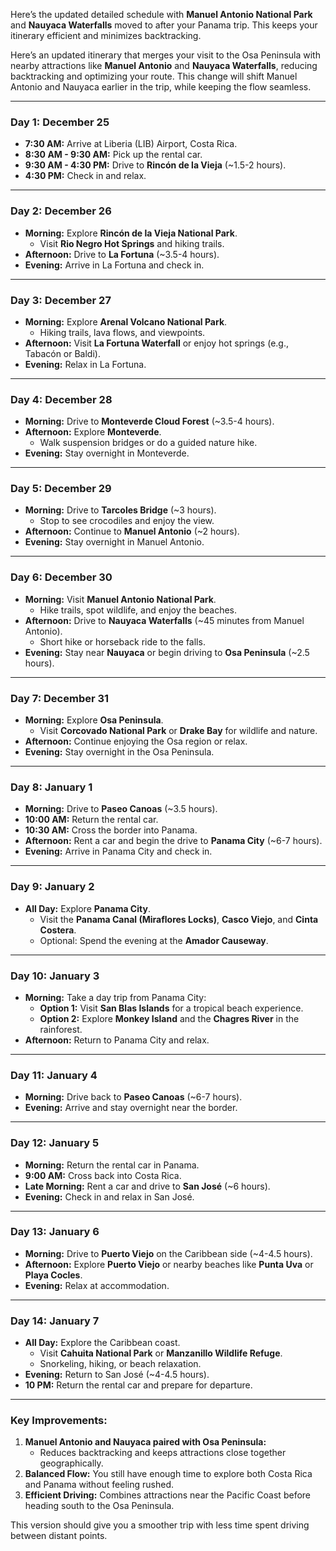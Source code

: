 Here’s the updated detailed schedule with **Manuel Antonio National Park** and **Nauyaca Waterfalls** moved to after your Panama trip. This keeps your itinerary efficient and minimizes backtracking.



Here’s an updated itinerary that merges your visit to the Osa Peninsula with nearby attractions like **Manuel Antonio** and **Nauyaca Waterfalls**, reducing backtracking and optimizing your route. This change will shift Manuel Antonio and Nauyaca earlier in the trip, while keeping the flow seamless.

---

### **Day 1: December 25**
- **7:30 AM:** Arrive at Liberia (LIB) Airport, Costa Rica.
- **8:30 AM - 9:30 AM:** Pick up the rental car.
- **9:30 AM - 4:30 PM:** Drive to **Rincón de la Vieja** (~1.5-2 hours).
- **4:30 PM:** Check in and relax.

---

### **Day 2: December 26**
- **Morning:** Explore **Rincón de la Vieja National Park**.
  - Visit **Rio Negro Hot Springs** and hiking trails.
- **Afternoon:** Drive to **La Fortuna** (~3.5-4 hours).
- **Evening:** Arrive in La Fortuna and check in.

---

### **Day 3: December 27**
- **Morning:** Explore **Arenal Volcano National Park**.
  - Hiking trails, lava flows, and viewpoints.
- **Afternoon:** Visit **La Fortuna Waterfall** or enjoy hot springs (e.g., Tabacón or Baldi).
- **Evening:** Relax in La Fortuna.

---

### **Day 4: December 28**
- **Morning:** Drive to **Monteverde Cloud Forest** (~3.5-4 hours).
- **Afternoon:** Explore **Monteverde**.
  - Walk suspension bridges or do a guided nature hike.
- **Evening:** Stay overnight in Monteverde.

---

### **Day 5: December 29**
- **Morning:** Drive to **Tarcoles Bridge** (~3 hours).
  - Stop to see crocodiles and enjoy the view.
- **Afternoon:** Continue to **Manuel Antonio** (~2 hours).
- **Evening:** Stay overnight in Manuel Antonio.

---

### **Day 6: December 30**
- **Morning:** Visit **Manuel Antonio National Park**.
  - Hike trails, spot wildlife, and enjoy the beaches.
- **Afternoon:** Drive to **Nauyaca Waterfalls** (~45 minutes from Manuel Antonio).
  - Short hike or horseback ride to the falls.
- **Evening:** Stay near **Nauyaca** or begin driving to **Osa Peninsula** (~2.5 hours).

---

### **Day 7: December 31**
- **Morning:** Explore **Osa Peninsula**.
  - Visit **Corcovado National Park** or **Drake Bay** for wildlife and nature.
- **Afternoon:** Continue enjoying the Osa region or relax.
- **Evening:** Stay overnight in the Osa Peninsula.

---

### **Day 8: January 1**
- **Morning:** Drive to **Paseo Canoas** (~3.5 hours).
- **10:00 AM:** Return the rental car.
- **10:30 AM:** Cross the border into Panama.
- **Afternoon:** Rent a car and begin the drive to **Panama City** (~6-7 hours).
- **Evening:** Arrive in Panama City and check in.

---

### **Day 9: January 2**
- **All Day:** Explore **Panama City**.
  - Visit the **Panama Canal (Miraflores Locks)**, **Casco Viejo**, and **Cinta Costera**.
  - Optional: Spend the evening at the **Amador Causeway**.

---

### **Day 10: January 3**
- **Morning:** Take a day trip from Panama City:
  - **Option 1:** Visit **San Blas Islands** for a tropical beach experience.
  - **Option 2:** Explore **Monkey Island** and the **Chagres River** in the rainforest.
- **Afternoon:** Return to Panama City and relax.

---

### **Day 11: January 4**
- **Morning:** Drive back to **Paseo Canoas** (~6-7 hours).
- **Evening:** Arrive and stay overnight near the border.

---

### **Day 12: January 5**
- **Morning:** Return the rental car in Panama.
- **9:00 AM:** Cross back into Costa Rica.
- **Late Morning:** Rent a car and drive to **San José** (~6 hours).
- **Evening:** Check in and relax in San José.

---

### **Day 13: January 6**
- **Morning:** Drive to **Puerto Viejo** on the Caribbean side (~4-4.5 hours).
- **Afternoon:** Explore **Puerto Viejo** or nearby beaches like **Punta Uva** or **Playa Cocles**.
- **Evening:** Relax at accommodation.

---

### **Day 14: January 7**
- **All Day:** Explore the Caribbean coast.
  - Visit **Cahuita National Park** or **Manzanillo Wildlife Refuge**.
  - Snorkeling, hiking, or beach relaxation.
- **Evening:** Return to San José (~4-4.5 hours).
- **10 PM:** Return the rental car and prepare for departure.

---

### **Key Improvements:**
1. **Manuel Antonio and Nauyaca paired with Osa Peninsula:**
   - Reduces backtracking and keeps attractions close together geographically.
2. **Balanced Flow:** You still have enough time to explore both Costa Rica and Panama without feeling rushed.
3. **Efficient Driving:** Combines attractions near the Pacific Coast before heading south to the Osa Peninsula. 

This version should give you a smoother trip with less time spent driving between distant points.
